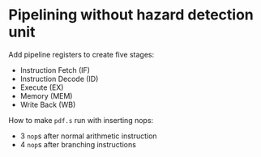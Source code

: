 # Pipelining without hazard detection unit

Add pipeline registers to create five stages:

* Instruction Fetch (IF)
* Instruction Decode (ID)
* Execute (EX)
* Memory (MEM)
* Write Back (WB)

How to make `pdf.s` run with inserting nops:

* 3 `nop`s after normal arithmetic instruction
* 4 `nop`s after branching instructions
